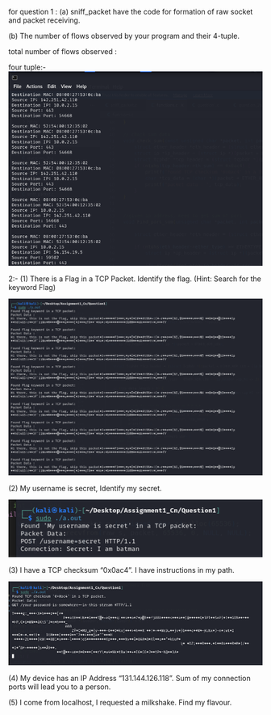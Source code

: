 for question 1 :
(a)   sniff_packet have the code for formation of raw socket and packet receiving.


(b) The number of flows observed by your program and their 4-tuple.

total number of flows observed :

four tuple:-
![Alt text](image.png) 


2:-
(1) There is a Flag in a TCP Packet. Identify the flag. (Hint: Search for the keyword Flag)

![Alt text](image-1.png)

(2) My username is secret, Identify my secret.

![Alt text](image-2.png)

(3) I have a TCP checksum “0x0ac4”. I have instructions in my path.

![Alt text](image-3.png)

(4) My device has an IP Address “131.144.126.118”. Sum of my connection ports will lead you to a person.


(5) I come from localhost, I requested a milkshake. Find my flavour.

